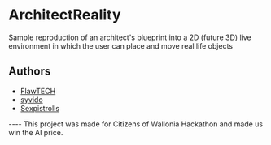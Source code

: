 # ArchitectReality
Sample reproduction of an architect's blueprint into a 2D (future 3D) live environment in which the user can place and move real life objects

## Authors
* [FlawTECH](https://github.com/FlawTECH)
* [syvido](https://github.com/syvido)
* [Sexpistrolls](https://github.com/Sexpistrolls)

---- This project was made for Citizens of Wallonia Hackathon and made us win the AI price.
